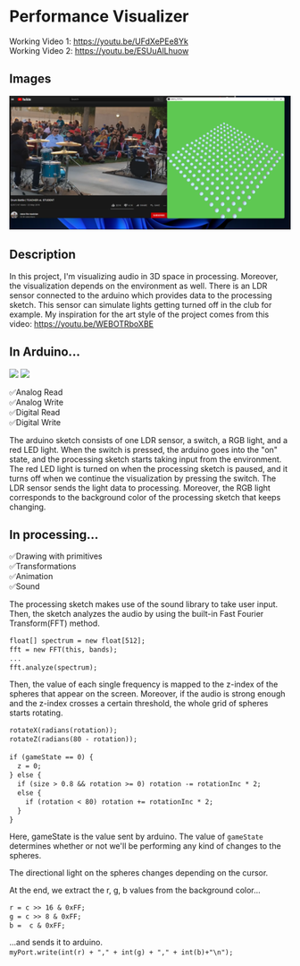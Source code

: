 # Performance Visualizer

Working Video 1: https://youtu.be/UFdXePEe8Yk  
Working Video 2: https://youtu.be/ESUuAlLhuow

## Images
![](images/screenshot.png)

## Description
In this project, I'm visualizing audio in 3D space in processing. Moreover, the visualization depends on the environment as well. There is an LDR sensor connected to the arduino which provides data to the processing sketch. This sensor can simulate lights getting turned off in the club for example. 
My inspiration for the art style of the project comes from this video: https://youtu.be/WEBOTRboXBE

## In Arduino...
![](images/circuit.jpg)
![](images/schematic.jpg)

✅Analog Read  
✅Analog Write  
✅Digital Read  
✅Digital Write  

The arduino sketch consists of one LDR sensor, a switch, a RGB light, and a red LED light. When the switch is pressed, the arduino goes into the "on" state, and the processing sketch starts taking input from the environment. The red LED light is turned on when the processing sketch is paused, and it turns off when we continue the visualization by pressing the switch. The LDR sensor sends the light data to processing. Moreover, the RGB light corresponds to the background color of the processing sketch that keeps changing.

## In processing...

✅Drawing with primitives  
✅Transformations  
✅Animation  
✅Sound  

The processing sketch makes use of the sound library to take user input. Then, the sketch analyzes the audio by using the built-in Fast Fourier Transform(FFT) method.
```
float[] spectrum = new float[512];
fft = new FFT(this, bands);
...
fft.analyze(spectrum);
```
Then, the value of each single frequency is mapped to the z-index of the spheres that appear on the screen. Moreover, if the audio is strong enough and the z-index crosses a certain threshold, the whole grid of spheres starts rotating.
```
rotateX(radians(rotation));
rotateZ(radians(80 - rotation));
        
if (gameState == 0) {
  z = 0;
} else {
  if (size > 0.8 && rotation >= 0) rotation -= rotationInc * 2;
  else {
    if (rotation < 80) rotation += rotationInc * 2;
  }
}
```
Here, gameState is the value sent by arduino. The value of `gameState` determines whether or not we'll be performing any kind of changes to the spheres.

The directional light on the spheres changes depending on the cursor.

At the end, we extract the r, g, b values from the background color...
```
r = c >> 16 & 0xFF;
g = c >> 8 & 0xFF;
b =  c & 0xFF;
```
...and sends it to arduino.  
```myPort.write(int(r) + "," + int(g) + "," + int(b)+"\n");```
